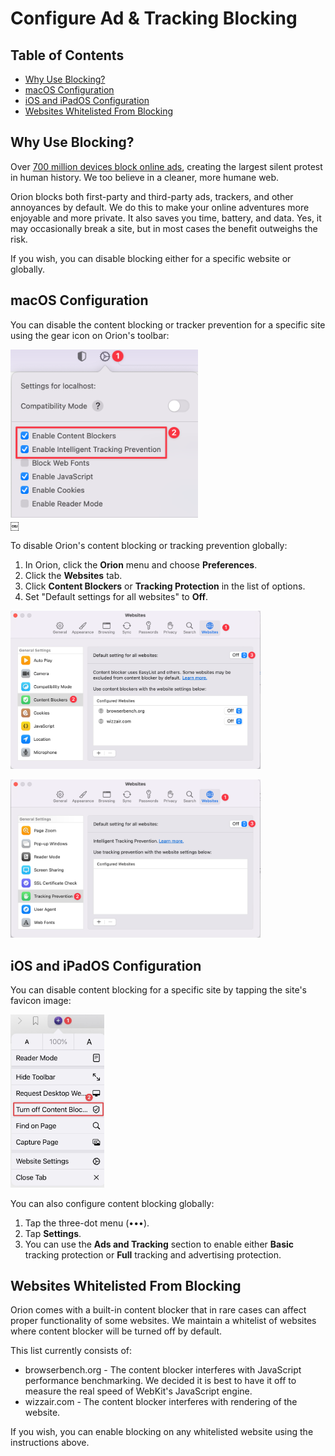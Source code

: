 # Configure Ad & Tracking Blocking

## Table of Contents
- [Why Use Blocking?](#why_blocking)
- [macOS Configuration](#blocking_macos)
- [iOS and iPadOS Configuration](#blocking_ios_ipados)
- [Websites Whitelisted From Blocking](#whitelist)

<a name="why_blocking"></a>
## Why Use Blocking?

Over [700 million devices block online ads](https://www.statista.com/statistics/435252/adblock-users-worldwide/), creating the largest silent protest in human history. We too believe in a cleaner, more humane web.   
  
Orion blocks both first-party and third-party ads, trackers, and other annoyances by default. We do this to make your online adventures more enjoyable and more private. It also saves you time, battery, and data. Yes, it may occasionally break a site, but in most cases the benefit outweighs the risk.

If you wish, you can disable blocking either for a specific website or globally.

<a name="blocking_macos"></a>
## macOS Configuration

You can disable the content blocking or tracker prevention for a specific site using the gear icon on Orion's toolbar:

<img src="./media/blocking_mac_website.png" width="300" alt="Settings for a Specific Website"><br />￼

To disable Orion's content blocking or tracking prevention globally:

1. In Orion, click the **Orion** menu and choose **Preferences**.
2. Click the **Websites** tab.
3. Click  **Content Blockers** or **Tracking Protection** in the list of options.
4. Set "Default settings for all websites" to **Off**.

<img src="./media/blocking_mac_global.png" width="400" alt="Content Blocking Settings"><br />

<img src="./media/tracking_mac_global.png" width="400" alt="Tracking Prevention Settings"><br />

<a name="blocking_ios_ipados"></a>
## iOS and iPadOS Configuration

You can disable content blocking for a specific site by tapping the site's favicon image:

<img src="./media/tracking_ios_ipados_website.jpeg" width="150" alt="Tracking Prevention Settings"><br />

You can also configure content blocking globally:

1. Tap the three-dot menu (•••).
2. Tap **Settings**.
3. You can use the **Ads and Tracking** section to enable either **Basic** tracking protection or **Full** tracking and advertising protection.

<a name="whitelist"></a>
## Websites Whitelisted From Blocking

Orion comes with a built-in content blocker that in rare cases can affect proper functionality of some websites. We maintain a whitelist of websites where content blocker will be turned off by default.

This list currently consists of:

-   browserbench.org - The content blocker interferes with JavaScript performance benchmarking. We decided it is best to have it off to measure the real speed of WebKit's JavaScript engine.
-   wizzair.com - The content blocker interferes with rendering of the website.

If you wish, you can enable blocking on any whitelisted website using the instructions above.



